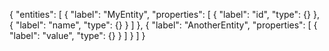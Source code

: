 {
  "entities": [
    {
      "label": "MyEntity",
      "properties": [
        {
          "label": "id",
          "type": {}
        },
        {
          "label": "name",
          "type": {}
        }
      ]
    },
    {
      "label": "AnotherEntity",
      "properties": [
        {
          "label": "value",
          "type": {}
        }
      ]
    }
  ]
}
